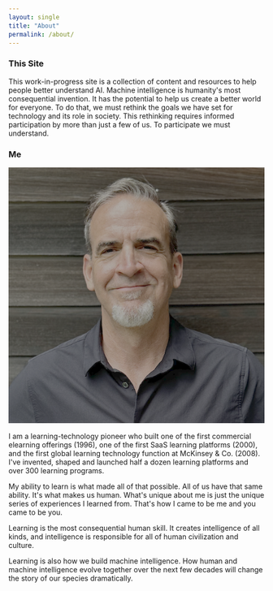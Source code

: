 ```yaml
---
layout: single
title: "About"
permalink: /about/
---
```


### This Site
This work-in-progress site is a collection of content and resources to help people better understand AI. Machine intelligence is humanity's most consequential invention. It has the potential to help us create a better world for everyone. To do that, we must rethink the goals we have set for technology and its role in society. This rethinking requires informed participation by more than just a few of us. To participate we must understand.


### Me
![c'est moi](../assets/images/RT-headshot-2025-small.png)

I am a learning-technology pioneer who built one of the first commercial elearning offerings (1996), one of the first SaaS learning platforms (2000), and the first global learning technology function at McKinsey & Co. (2008). I've invented, shaped and launched half a dozen learning platforms and over 300 learning programs.

My ability to learn is what made all of that possible. All of us have that same ability. It's what makes us human. What's unique about me is just the unique series of experiences I learned from. That's how I came to be me and you came to be you. 

Learning is the most consequential human skill. It creates intelligence of all kinds, and intelligence is responsible for all of human civilization and culture. 

Learning is also how we build machine intelligence. How human and machine intelligence evolve together over the next few decades will change the story of our species dramatically. 
